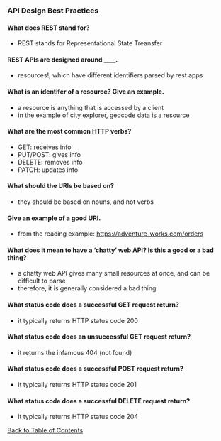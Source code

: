 ### API Design Best Practices


#### What does REST stand for?
- REST stands for Representational State Treansfer

#### REST APIs are designed around  ____.
- resources!, which have different identifiers parsed by rest apps

#### What is an identifer of a resource? Give an example.
- a resource is anything that is accessed by a client
- in the example of city explorer, geocode data is a resource

#### What are the most common HTTP verbs?
- GET: receives info
- PUT/POST: gives info
- DELETE: removes info
- PATCH: updates info

#### What should the URIs be based on?
- they should be based on nouns, and not verbs

#### Give an example of a good URI.
- from the reading example: https://adventure-works.com/orders

#### What does it mean to have a ‘chatty’ web API? Is this a good or a bad thing?
- a chatty web API gives many small resources at once, and can be difficult to parse
- therefore, it is generally considered a bad thing

#### What status code does a successful GET request return?
- it typically returns HTTP status code 200

#### What status code does an unsuccessful GET request return?
- it returns the infamous 404 (not found)

#### What status code does a successful POST request return?
- it typically returns HTTP status code 201

#### What status code does a successful DELETE request return?
- it typically returns HTTP status code 204

[Back to Table of Contents](https://ryanhoffman4.github.io/reading-notes/)